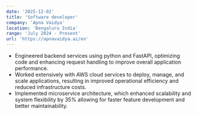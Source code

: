 ```yaml
---
date: '2025-12-02'
title: 'Software developer'
company: 'Apna Vaidya'
location: 'Bengaluru India'
range: 'July 2024 - Present'
url: 'https://apnavaidya.ai/en'
---
```


- Engineered backend services using python and FastAPI, optimizing code and enhancing request handling to improve overall application performance. 
-  Worked extensively with AWS cloud services to deploy, manage, and scale applications, resulting in improved operational efficiency and reduced infrastructure costs. 
-  Implemented microservice architecture, which enhanced scalability and system flexibility by 35% allowing for faster feature development and better maintainability.  